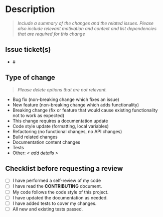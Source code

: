 # Description

> _Include a summary of the changes and the related issues. Please also include relevant motivation and context and list dependencies that are required for this change_

## Issue ticket(s)
- #<NUMBER>

## Type of change
> _Please delete options that are not relevant._

- Bug fix (non-breaking change which fixes an issue)
- New feature (non-breaking change which adds functionality)
- Breaking change (fix or feature that would cause existing functionality not to work as expected)
- This change requires a documentation update
- Code style update (formatting, local variables)
- Refactoring (no functional changes, no API changes)
- Build related changes
- Documentation content changes
- Tests
- Other: _< add details >_

## Checklist before requesting a review
- [ ] I have performed a self-review of my code
- [ ] I have read the **CONTRIBUTING** document.
- [ ] My code follows the code style of this project.
- [ ] I have updated the documentation as needed.
- [ ] I have added tests to cover my changes.
- [ ] All new and existing tests passed.
